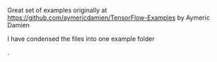 Great set of examples originally at https://github.com/aymericdamien/TensorFlow-Examples
by Aymeric Damien

I have condensed the files into one example folder

.
